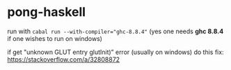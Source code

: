 # pong-haskell

run with `cabal run --with-compiler="ghc-8.8.4"` (yes one needs **ghc 8.8.4** if one wishes to run on windows)

if get "unknown GLUT entry glutInit)” error (usually on windows) do this fix: https://stackoverflow.com/a/32808872
